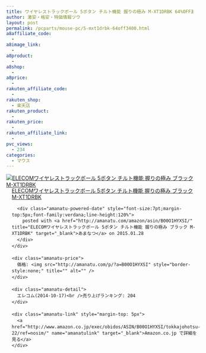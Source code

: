 ```yaml
---
title: ワイヤレストラックボール 5ボタン チルト機能 握りの極み M-XT1DRBK 64%OFF激安特価3,400円台！送料無料！
author: 激安・格安・特価情報ツウ
layout: post
permalink: /pcparts/mouse-pc/5-mxt1drbk-64off3400.html
a8affiliate_code:
  - 
a8image_link:
  - 
a8product:
  - 
a8shop:
  - 
a8price:
  - 
rakuten_affiliate_code:
  - 
rakuten_shop:
  - 楽天店
rakuten_product:
  - 
rakuten_price:
  - 
rakuten_affiliate_link:
  - 
pvc_views:
  - 234
categories:
  - マウス
---
```

<div class="amanatu-box" style="margin-bottom:0px;">
  <div class="amanatu-image" style="float:left;">
    <a href="http://www.amazon.co.jp/exec/obidos/ASIN/B00O1HYXSI/tokkajohotsu-22/ref=nosim/" name="amanatulink" target="_blank"><img src="http://i2.wp.com/ecx.images-amazon.com/images/I/41uc8ssf62L._SL160_.jpg?w=546" alt="ELECOMワイヤレストラックボール 5ボタン チルト機能 握りの極み ブラック M-XT1DRBK" style="border: none;" data-recalc-dims="1" /></a>
  </div>
  
  <div class="amanatu-info" style="float:left;margin-left:15px;line-height:120%">
    <div class="amanatu-name" style="margin-bottom:10px;line-height:120%">
      <a href="http://www.amazon.co.jp/exec/obidos/ASIN/B00O1HYXSI/tokkajohotsu-22/ref=nosim/" name="amanatulink" target="_blank">ELECOMワイヤレストラックボール 5ボタン チルト機能 握りの極み ブラック M-XT1DRBK</a> 
      
      <div class="amanatu-powered-date" style="font-size:7pt;margin-top:5px;font-family:verdana;line-height:120%">
        posted with <a href="http://amanatu.com/amazon/asin/B00O1HYXSI/" title="ELECOMワイヤレストラックボール 5ボタン チルト機能 握りの極み ブラック M-XT1DRBK" target="_blank">あまなつ</a> on 2015.01.28
      </div>
    </div>
    
    <div class="amanatu-price">
      価格: <img src="http://amanatu.com/p/?a=B00O1HYXSI" style="border-style:none;" title="" alt="" />
    </div>
    
    <div class="amanatu-detail">
      エレコム(2014-10-17)<br />売り上げランキング: 204
    </div>
    
    <div class="amanatu-link" style="margin-top: 5px">
      <a href="http://www.amazon.co.jp/exec/obidos/ASIN/B00O1HYXSI/tokkajohotsu-22/ref=nosim/" name="amanatulink" target="_blank">Amazon.co.jp で詳細を見る</a>
    </div>
  </div>
  
  <div class="amanatu-footer" style="clear: left">
  </div>
</div>